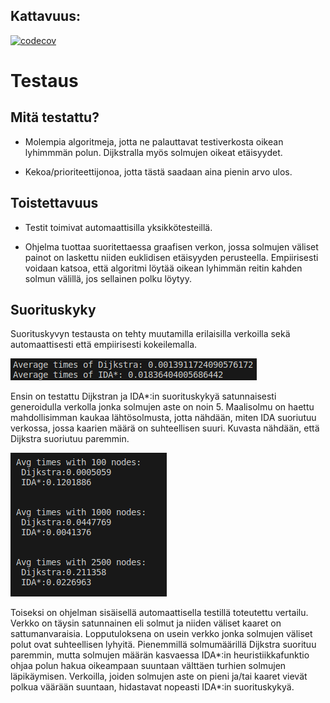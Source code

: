 ## Kattavuus:
[![codecov](https://codecov.io/gh/Sidorow/IDA_star_vs_Dijkstra/branch/main/graph/badge.svg?token=0ROMBGJ0HK)](https://codecov.io/gh/Sidorow/IDA_star_vs_Dijkstra)

# Testaus

## Mitä testattu?

- Molempia algoritmeja, jotta ne palauttavat testiverkosta oikean lyhimmmän polun. Dijkstralla myös solmujen oikeat etäisyydet.

- Kekoa/prioriteettijonoa, jotta tästä saadaan aina pienin arvo ulos.

## Toistettavuus

- Testit toimivat automaattisilla yksikkötesteillä.

- Ohjelma tuottaa suoritettaessa graafisen verkon, jossa solmujen väliset painot on laskettu niiden euklidisen etäisyyden perusteella. Empiirisesti voidaan katsoa, että algoritmi löytää oikean lyhimmän reitin kahden solmun välillä, jos sellainen polku löytyy.

## Suorituskyky

Suorituskyvyn testausta on tehty muutamilla erilaisilla verkoilla sekä automaattisesti että empiirisesti kokeilemalla.

![testlong](screenshots/testdegree5.png)

Ensin on testattu Dijkstran ja IDA*:in suorituskykyä satunnaisesti generoidulla verkolla jonka solmujen aste on noin 5. Maalisolmu on haettu mahdollisimman kaukaa lähtösolmusta, jotta nähdään, miten IDA suoriutuu verkossa, jossa kaarien määrä on suhteellisen suuri. Kuvasta nähdään, että Dijkstra suoriutuu paremmin.

![testshort](screenshots/testrandom.png)

Toiseksi on ohjelman sisäisellä automaattisella testillä toteutettu vertailu. Verkko on täysin satunnainen eli solmut ja niiden väliset kaaret on sattumanvaraisia. Lopputuloksena on usein verkko jonka solmujen väliset polut ovat suhteellisen lyhyitä. Pienemmillä solmumäärillä Dijkstra suorituu paremmin, mutta solmujen määrän kasvaessa IDA*:in heuristiikkafunktio ohjaa polun hakua oikeampaan suuntaan välttäen turhien solmujen läpikäymisen. Verkoilla, joiden solmujen aste on pieni ja/tai kaaret vievät polkua väärään suuntaan, hidastavat nopeasti IDA*:in suorituskykyä.

